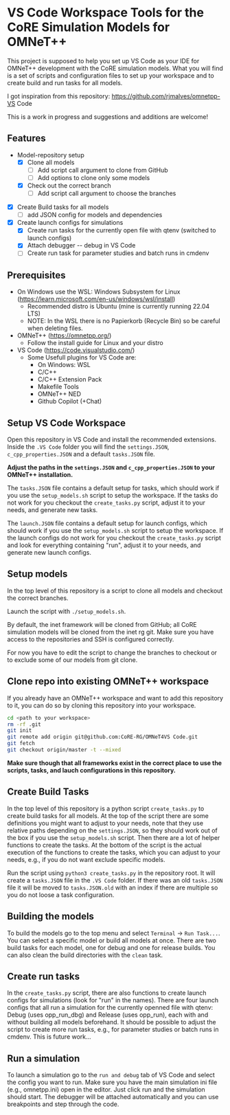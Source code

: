 # VS Code Workspace Tools for the CoRE Simulation Models for OMNeT++
This project is supposed to help you set up VS Code as your IDE for OMNeT++ development with the CoRE simulation models.
What you will find is a set of scripts and configuration files to set up your workspace and to create build and run tasks for all models.

I got inspiration from this repository: https://github.com/rjmalves/omnetpp-VS Code

This is a work in progress and suggestions and additions are welcome!

## Features
- Model-repository setup
  - [x] Clone all models 
    - [ ] Add script call argument to clone from GitHub
    - [ ] Add options to clone only some models
  - [x] Check out the correct branch 
    - [ ] Add script call argument to choose the branches
- [x] Create Build tasks for all models
  - [ ] add JSON config for models and dependencies
- [X] Create launch configs for simulations
  - [X] Create run tasks for the currently open file with qtenv (switched to launch configs)
  - [X] Attach debugger -- debug in VS Code
  - [ ] Create run task for parameter studies and batch runs in cmdenv

## Prerequisites
- On Windows use the WSL: Windows Subsystem for Linux (https://learn.microsoft.com/en-us/windows/wsl/install)
  - Recommended distro is Ubuntu (mine is currently running 22.04 LTS)
  - NOTE: In the WSL there is no Papierkorb (Recycle Bin) so be careful when deleting files.
- OMNeT++ (https://omnetpp.org/)
  - Follow the install guide for Linux and your distro
- VS Code (https://code.visualstudio.com/)
  - Some Usefull plugins for VS Code are:
    - On Windows: WSL
    - C/C++
    - C/C++ Extension Pack
    - Makefile Tools
    - OMNeT++ NED
    - Github Copilot (+Chat)

## Setup VS Code Workspace
Open this repository in VS Code and install the recommended extensions.
Inside the `.VS Code` folder you will find the `settings.JSON`, `c_cpp_properties.JSON` and a default `tasks.JSON` file.

**Adjust the paths in the `settings.JSON` and `c_cpp_properties.JSON` to your OMNeT++ installation.**

The `tasks.JSON` file contains a default setup for tasks, which should work if you use the `setup_models.sh` script to setup the workspace. If the tasks do not work for you checkout the `create_tasks.py` script, adjust it to your needs, and generate new tasks.

The `launch.JSON` file contains a default setup for launch configs, which should work if you use the `setup_models.sh` script to setup the workspace. If the launch configs do not work for you checkout the `create_tasks.py` script and look for everything containing "run", adjust it to your needs, and generate new launch configs.

## Setup models
In the top level of this repository is a script to clone all models and checkout the correct branches.

Launch the script with `./setup_models.sh`.

By default, the inet framework will be cloned from GitHub; all CoRE simulation models will be cloned from the inet rg git.
Make sure you have access to the repositories and SSH is configured correctly.

For now you have to edit the script to change the branches to checkout or to exclude some of our models from git clone.

## Clone repo into existing OMNeT++ workspace
If you already have an OMNeT++ workspace and want to add this repository to it, you can do so by cloning this repository into your workspace.
```bash	
cd <path to your workspace>
rm -rf .git
git init
git remote add origin git@github.com:CoRE-RG/OMNeT4VS Code.git
git fetch
git checkout origin/master -t --mixed
```
**Make sure though that all frameworks exist in the correct place to use the scripts, tasks, and lauch configurations in this repository.**

## Create Build Tasks
In the top level of this repository is a python script `create_tasks.py` to create build tasks for all models.
At the top of the script there are some definitions you might want to adjust to your needs, note that they use relative paths depending on the `settings.JSON`, so they should work out of the box if you use the `setup_models.sh` script.
Then there are a lot of helper functions to create the tasks.
At the bottom of the script is the actual execution of the functions to create the tasks, which you can adjust to your needs, e.g., if you do not want exclude specific models.

Run the script using `python3 create_tasks.py` in the repository root. 
It will create a
`tasks.JSON` file in the `.VS Code` folder. If there was an old `tasks.JSON` file it will be moved to `tasks.JSON.old` with an index if there are multiple so you do not loose a task configuration.

## Building the models
To build the models go to the top menu and select `Terminal` -> `Run Task...`. 
You can select a specific model or build all models at once.
There are two build tasks for each model, one for debug and one for release builds.
You can also clean the build directories with the `clean` task.

## Create run tasks
In the `create_tasks.py` script, there are also functions to create launch configs for simulations (look for "run" in the names).
There are four launch configs that all run a simulation for the currently openned file with qtenv: Debug (uses opp_run_dbg) and Release (uses opp_run), each with and without building all models beforehand.
It should be possible to adjust the script to create more run tasks, e.g., for parameter studies or batch runs in cmdenv.
This is future work...

## Run a simulation
To launch a simulation go to the `run and debug` tab of VS Code and select the config you want to run.
Make sure you have the main simulation ini file (e.g., omnetpp.ini) open in the editor.
Just click run and the simulation should start.
The debugger will be attached automatically and you can use breakpoints and step through the code.
